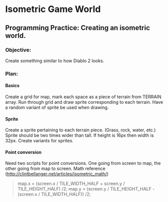 # Isometric Game World
## Programming Practice: Creating an isometric world. 

### Objective:
Create something similar to how Diablo 2 looks. 

### Plan:
#### Basics
Create a grid for map, mark each space as a piece of terrain from TERRAIN array. 
Run through grid and draw sprite corresponding to each terrain. 
Have a random variant of sprite be used when drawing.

#### Sprite
Create a sprite pertaining to each terrain piece. (Grass, rock, water, etc.)
Sprite should be two times wider than tall. If height is 16px then width is 32px. 
Create variants for sprites. 

#### Point conversion
Need two scripts for point conversions. One going from screen to map, the other going from map to screen. 
Math reference (http://clintbellanger.net/articles/isometric_math/)

> map.x = (screen.x / TILE_WIDTH_HALF + screen.y / TILE_HEIGHT_HALF) /2;
> map.y = (screen.y / TILE_HEIGHT_HALF -(screen.x / TILE_WIDTH_HALF)) /2;

